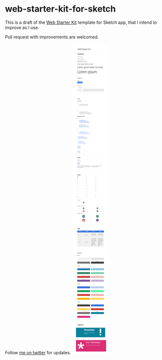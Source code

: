 web-starter-kit-for-sketch
==========================

This is a draft of the [Web Starter Kit](https://developers.google.com/web/starter-kit/) template for Sketch app, that I intend to improve as I use.

Pull request with improvements are welcomed.

Follow [me on twitter](https://twitter.com/) for updates. 
![preview](https://raw.githubusercontent.com/timuric/web-starter-kit-for-sketch/master/preview.png)